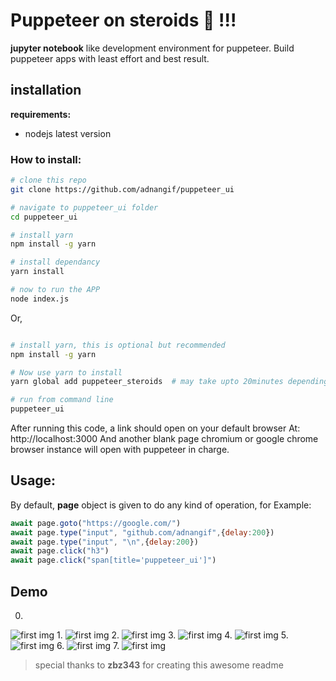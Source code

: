 # Puppeteer on steroids :muscle: !!!

**jupyter notebook** like development environment for puppeteer. Build puppeteer apps with least effort and best result.

## installation

**requirements:**

* nodejs latest version

### How to install:

```bash
# clone this repo
git clone https://github.com/adnangif/puppeteer_ui

# navigate to puppeteer_ui folder
cd puppeteer_ui 

# install yarn
npm install -g yarn

# install dependancy
yarn install

# now to run the APP
node index.js
```

Or,
```bash

# install yarn, this is optional but recommended
npm install -g yarn

# Now use yarn to install 
yarn global add puppeteer_steroids  # may take upto 20minutes depending on internet connection

# run from command line
puppeteer_ui


```


After running this code, a link should open on your default browser At: http://localhost:3000
And another blank page chromium or google chrome browser instance will open with puppeteer in charge. 

## Usage:
By default, **page** object is given to do any kind of operation, for Example:

```javascript
await page.goto("https://google.com/")
await page.type("input", "github.com/adnangif",{delay:200})
await page.type("input", "\n",{delay:200})
await page.click("h3")
await page.click("span[title='puppeteer_ui']")

```
## Demo

0.
![first img](https://github.com/adnangif/puppeteer_ui/blob/final/demo/demo_goto_this_repo/demo_0.png)
1.
![first img](https://github.com/adnangif/puppeteer_ui/blob/final/demo/demo_goto_this_repo/demo_21.png)
2.
![first img](https://github.com/adnangif/puppeteer_ui/blob/final/demo/demo_goto_this_repo/demo_23.png)
3.
![first img](https://github.com/adnangif/puppeteer_ui/blob/final/demo/demo_goto_this_repo/demo_24.png)
4.
![first img](https://github.com/adnangif/puppeteer_ui/blob/final/demo/demo_goto_this_repo/demo_25.png)
5.
![first img](https://github.com/adnangif/puppeteer_ui/blob/final/demo/demo_goto_this_repo/demo_26.png)
6.
![first img](https://github.com/adnangif/puppeteer_ui/blob/final/demo/demo_goto_this_repo/demo_27.png)
7.
![first img](https://github.com/adnangif/puppeteer_ui/blob/final/demo/demo_goto_this_repo/demo_28.png)


> special thanks to **zbz343** for creating this awesome readme